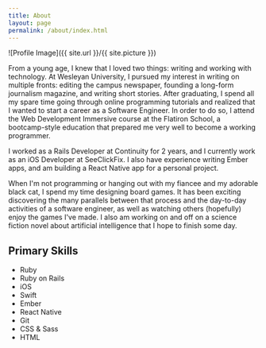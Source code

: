 ```yaml
---
title: About
layout: page
permalink: /about/index.html
---
```

![Profile Image]({{ site.url }}/{{ site.picture }})

<p>From a young age, I knew that I loved two things: writing and working with
technology. At Wesleyan University, I pursued my interest in writing on
multiple fronts: editing the campus newspaper, founding a long-form journalism
magazine, and writing short stories. After graduating, I spend all my spare
time going through online programming tutorials and realized that I wanted to
start a career as a Software Engineer. In order to do so, I attend the Web
Development Immersive course at the Flatiron School, a bootcamp-style education
that prepared me very well to become a working programmer.</p>

<p>I worked as a Rails Developer at Continuity for 2 years, and I currently
work as an iOS Developer at SeeClickFix. I also have experience writing Ember
apps, and am building a React Native app for a personal project.</p>

<p>When I'm not programming or hanging out with my fiancee and my adorable
black cat, I spend my time designing board games. It has been exciting
discovering the many parallels between that process and the day-to-day
activities of a software engineer, as well as watching others (hopefully) enjoy
the games I've made. I also am working on and off on a science fiction novel
about artificial intelligence that I hope to finish some day.</p>

<h2>Primary Skills</h2>

<ul class="skill-list">
	<li>Ruby</li>
	<li>Ruby on Rails</li>
  <li>iOS</li>
  <li>Swift</li>
	<li>Ember</li>
	<li>React Native</li>
	<li>Git</li>
	<li>CSS & Sass</li>
	<li>HTML</li>
</ul>
